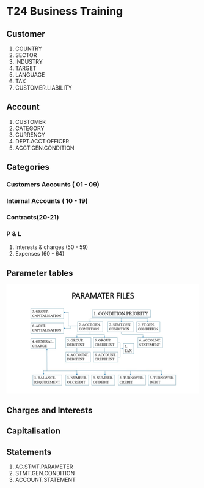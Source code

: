 # T24 Business Training

## Customer
1. COUNTRY
2. SECTOR
3. INDUSTRY
4. TARGET
5. LANGUAGE
6. TAX
7. CUSTOMER.LIABILITY
## Account
1. CUSTOMER
2. CATEGORY
3. CURRENCY
4. DEPT.ACCT.OFFICER
5. ACCT.GEN.CONDITION
## Categories
### Customers Accounts ( 01 - 09)

### Internal Accounts ( 10 - 19)

### Contracts(20-21)

### P & L
1. Interests & charges (50 - 59)
2. Expenses (60 - 64)

## Parameter tables
![image](Slide32.jpg)

## Charges and Interests

## Capitalisation

## Statements
1. AC.STMT.PARAMETER
2. STMT.GEN.​CONDITION
3. ACCOUNT.​STATEMENT



